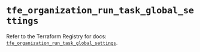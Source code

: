 # `tfe_organization_run_task_global_settings`

Refer to the Terraform Registry for docs: [`tfe_organization_run_task_global_settings`](https://registry.terraform.io/providers/hashicorp/tfe/0.65.1/docs/resources/organization_run_task_global_settings).
